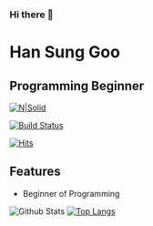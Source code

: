 ### Hi there 👋
# Han Sung Goo
## Programming Beginner
[![N|Solid](https://cldup.com/dTxpPi9lDf.thumb.png)](https://nodesource.com/products/nsolid)

[![Build Status](https://travis-ci.org/joemccann/dillinger.svg?branch=master)](https://travis-ci.org/joemccann/dillinger)

[![Hits](https://hits.seeyoufarm.com/api/count/incr/badge.svg?url=https%3A%2F%2Fgithub.com%2FSunggooHan&count_bg=%239A9A9A&title_bg=%23555555&icon=&icon_color=%23E7E7E7&title=hits&edge_flat=false)](https://hits.seeyoufarm.com)
## Features
- Beginner of Programming


![Github Stats](https://github-readme-stats.vercel.app/api?username=SunggooHan&theme=github_dark&show_icons=true)
[![Top Langs](https://github-readme-stats.vercel.app/api/top-langs/?username=SunggooHan&theme=github_dark&layout=compact)](https://github.com/anuraghazra/github-readme-stats)
